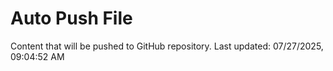 # Auto Push File

Content that will be pushed to GitHub repository.
Last updated: 07/27/2025, 09:04:52 AM